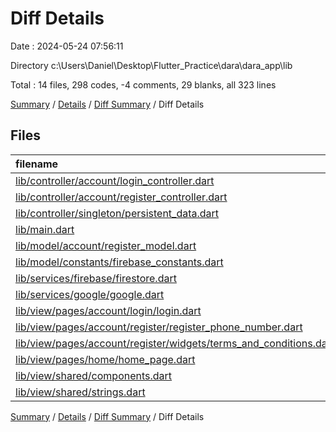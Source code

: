# Diff Details

Date : 2024-05-24 07:56:11

Directory c:\\Users\\Daniel\\Desktop\\Flutter_Practice\\dara\\dara_app\\lib

Total : 14 files,  298 codes, -4 comments, 29 blanks, all 323 lines

[Summary](results.md) / [Details](details.md) / [Diff Summary](diff.md) / Diff Details

## Files
| filename | language | code | comment | blank | total |
| :--- | :--- | ---: | ---: | ---: | ---: |
| [lib/controller/account/login_controller.dart](/lib/controller/account/login_controller.dart) | Dart | 50 | 0 | 3 | 53 |
| [lib/controller/account/register_controller.dart](/lib/controller/account/register_controller.dart) | Dart | 61 | 4 | 6 | 71 |
| [lib/controller/singleton/persistent_data.dart](/lib/controller/singleton/persistent_data.dart) | Dart | 1 | 1 | 1 | 3 |
| [lib/main.dart](/lib/main.dart) | Dart | 2 | 1 | 1 | 4 |
| [lib/model/account/register_model.dart](/lib/model/account/register_model.dart) | Dart | 28 | 0 | 2 | 30 |
| [lib/model/constants/firebase_constants.dart](/lib/model/constants/firebase_constants.dart) | Dart | 3 | 0 | 0 | 3 |
| [lib/services/firebase/firestore.dart](/lib/services/firebase/firestore.dart) | Dart | 14 | 0 | 2 | 16 |
| [lib/services/google/google.dart](/lib/services/google/google.dart) | Dart | 21 | 0 | 5 | 26 |
| [lib/view/pages/account/login/login.dart](/lib/view/pages/account/login/login.dart) | Dart | 28 | 4 | 2 | 34 |
| [lib/view/pages/account/register/register_phone_number.dart](/lib/view/pages/account/register/register_phone_number.dart) | Dart | 28 | 3 | 0 | 31 |
| [lib/view/pages/account/register/widgets/terms_and_conditions.dart](/lib/view/pages/account/register/widgets/terms_and_conditions.dart) | Dart | 2 | -11 | 0 | -9 |
| [lib/view/pages/home/home_page.dart](/lib/view/pages/home/home_page.dart) | Dart | 44 | 2 | 4 | 50 |
| [lib/view/shared/components.dart](/lib/view/shared/components.dart) | Dart | 13 | -8 | 3 | 8 |
| [lib/view/shared/strings.dart](/lib/view/shared/strings.dart) | Dart | 3 | 0 | 0 | 3 |

[Summary](results.md) / [Details](details.md) / [Diff Summary](diff.md) / Diff Details